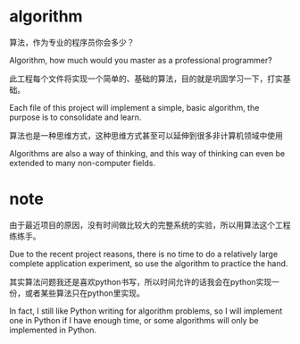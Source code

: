 # algorithm

算法，作为专业的程序员你会多少？

Algorithm, how much would you master as a professional programmer?


此工程每个文件将实现一个简单的、基础的算法，目的就是巩固学习一下，打实基础。

Each file of this project will implement a simple, basic algorithm, the purpose is to consolidate and learn.

算法也是一种思维方式，这种思维方式甚至可以延伸到很多非计算机领域中使用

Algorithms are also a way of thinking, and this way of thinking can even be extended to many non-computer fields.

# note
由于最近项目的原因，没有时间做比较大的完整系统的实验，所以用算法这个工程练练手。

Due to the recent project reasons, there is no time to do a relatively large complete application experiment, so use the algorithm to practice the hand.

其实算法问题我还是喜欢python书写，所以时间允许的话我会在python实现一份，或者某些算法只在python里实现。

In fact, I still like Python writing for algorithm problems, so I will implement one in Python if I have enough time, or some algorithms will only be implemented in Python.

